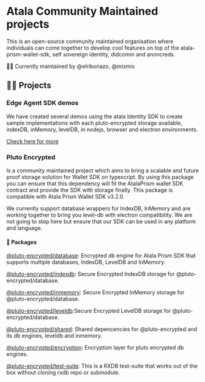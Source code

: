 # Atala Community Maintained projects
This is an open-source community maintained organisation where individuals can come together to develop cool features on top of the atala-prism-wallet-sdk, self sovereign identity, didcomm and anoncreds.

🙋‍♀️ Currently maintained by @elribonazo, @mixmix

## 👩‍💻 Projects
### Edge Agent SDK demos
We have created several demos using the atala Identity SDK to create sample implementations with each pluto-encrypted storage available, indexDB, inMemory, levelDB, in nodejs, browser and electron environments.

[Check here for more](https://github.com/atala-community-projects/edge-wallet-demos)

### Pluto Encrypted
Is a community maintained project which aims to bring a scalable and future proof storage solution for Wallet SDK on typescript. By using this package you can ensure that this dependency will fit the AtalaPrism wallet SDK contract and provide the SDK with storage finally.
This package is compatible with Atala Prism Wallet SDK v3.2.0

We currently support database wrappers for IndexDB, InMemory and are working together to bring you level-db with electron compatibility. We are not going to stop here but ensure that our SDK can be used in any platform and language.

#### 🧙 Packages
[@pluto-encrypted/database](https://www.npmjs.com/package/@pluto-encrypted/database): Encrypted db engine for Atala Prism SDK that supports multiple databases, IndexDB, LevelDB and InMemory.

[@pluto-encrypted/indexdb](https://www.npmjs.com/package/@pluto-encrypted/indexdb): Secure Encrypted IndexDB storage for @pluto-encrypted/database.

[@pluto-encrypted/inmemory](https://www.npmjs.com/package/@pluto-encrypted/inmemory): Secure Encrypted InMemory storage for @pluto-encrypted/database.

[@pluto-encrypted/leveldb](https://www.npmjs.com/package/@pluto-encrypted/leveldb):Secure Encrypted LevelDB storage for @pluto-encrypted/database.

[@pluto-encrypted/shared](https://www.npmjs.com/package/@pluto-encrypted/shared): Shared depencencies for @pluto-encrypted and its db engines, leveldb and inmemory.

[@pluto-encrypted/encryption](https://www.npmjs.com/package/@pluto-encrypted/encryption): Encryption layer for pluto encrypted db engines.

[@pluto-encrypted/test-suite](https://www.npmjs.com/package/@pluto-encrypted/test-suite): This is a RXDB test-suite that works out of the box without cloning rxdb repo or submodule.



<!--

**Here are some ideas to get you started:**

🙋‍♀️ A short introduction - what is your organization all about?
🌈 Contribution guidelines - how can the community get involved?
👩‍💻 Useful resources - where can the community find your docs? Is there anything else the community should know?
🍿 Fun facts - what does your team eat for breakfast?
🧙 Remember, you can do mighty things with the power of [Markdown](https://docs.github.com/github/writing-on-github/getting-started-with-writing-and-formatting-on-github/basic-writing-and-formatting-syntax)
-->
